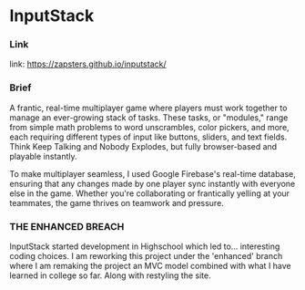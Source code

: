 # InputStack

### Link

link: https://zapsters.github.io/inputstack/

### Brief

A frantic, real-time multiplayer game where players must work together to manage an ever-growing stack of tasks. These tasks, or "modules," range from simple math problems to word unscrambles, color pickers, and more, each requiring different types of input like buttons, sliders, and text fields. Think Keep Talking and Nobody Explodes, but fully browser-based and playable instantly.

To make multiplayer seamless, I used Google Firebase's real-time database, ensuring that any changes made by one player sync instantly with everyone else in the game. Whether you're collaborating or frantically yelling at your teammates, the game thrives on teamwork and pressure.

### THE ENHANCED BREACH

InputStack started development in Highschool which led to... interesting coding choices. I am reworking this project under the 'enhanced' branch where I am remaking the project an MVC model combined with what I have learned in college so far. Along with restyling the site.
